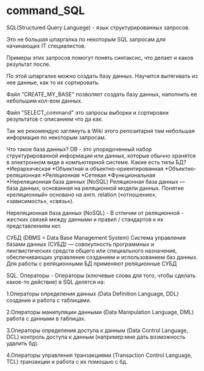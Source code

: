 # command_SQL
SQL(Structured Query Languege) - язык структурированных запросов.


Это не большая шпаргалка по некоторым SQL запросам для начинающих IT специалистов. 

Примеры этих запросов помогут понять синтаксис, что делает и каков результат после.

По этой шпаргалке можно создать базу данных. Научится вытягивать из нее данные, как то их сортировать.

Файл "CREATE_MY_BASE" позволяет создать базу данных, наполнить ее небольшим кол-вом данных.

Файл "SELECT_command" это запросы выборки и сортировки результатов с описанием что да как.

Так же рекомендую заглянуть в Wiki этого репозитария там небольшая информация по некоторым запросам.

Что такое база данных?
DB - это упорядоченный набор структурированной информации или данных, которые обычно хранятся в электронном виде в компьютерной системе.
Какие есть типы БД?
*Иерархическая
*Объектная и объектно-ориентированная
*Объектно-реляционная
*Реляционная
*Сетевая
*Функциональная
*Нереляционная база данных (NoSQL)
Реляционная база данных — база данных, основанная на реляционной модели данных.
Понятие «реляционный» основано на англ. relation («отношение», «зависимость», «связь»). 

Нереляционная база данных (NoSQL) - В отличии от реляционной - жестких связей между данными и правил / стандартов к их представлениям нет.

СУБД (DBMS = Data Base Management System)
Система управления базами данных (СУБД) — совокупность программных и лингвистических средств общего или специального назначения, обеспечивающих управление созданием и использованием баз данных.
Для работы с реляционными БД применяют реляционные СУБД

SQL. Операторы - Операторы (ключевые слова для того, чтобы сделать какое-то действие) в SQL делятся на:

1.Операторы определения данных (Data Definition Language, DDL) создание и работа с таблицами.

2.Операторы манипуляции данными (Data Manipulation Language, DML) работа с данными в таблицах.

3.Операторы определения доступа к данным (Data Control Language, DCL) контроль доступа к данным (например:мне дать возможность удалить бд).

4.Операторы управления транзакциями (Transaction Control Language, TCL) транзакции и работа с их помощью с бд.




